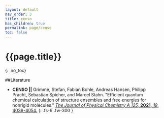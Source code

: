 ```yaml
---
layout: default
nav_order: 3
title: censo
has_children: true
permalink: page/censo
toc: false
---
```

# {{page.title}}
{: .no_toc}


##Literature
- **CENSO ||** Grimme, Stefan, Fabian Bohle, Andreas Hansen, Philipp Pracht, Sebastian Spicher, and Marcel Stahn. "Efficient quantum chemical calculation of structure ensembles and free energies for nonrigid molecules." 
[*The Journal of Physical Chemistry A 125*, **2021**, *19*, 4039-4054.](https://doi.org/10.1021/acs.jpca.1c00971)
{: .fs-6 .fw-300 }

